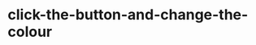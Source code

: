 # click-the-button-and-change-the-colour<!DOCTYPE html>
<html lang="en">
  <head>
    <meta charset="utf-8" />
    <title>JavaScript change background color</title>
    <script>
     
      function changeBackgroundgreen() {
        document.body.style.background = "green";}
	  function changeBackgroundred() {
        document.body.style.background = "red";}
	  function changeBackgroundblue() {
        document.body.style.background = "blue";}
	  function changeBackgroundgray() {
        document.body.style.background = "gray";}
      function changeBackgroundyellow() {
        document.body.style.background = "yellow";}		
	  function myFunc(){
	     document.getElementByI('demo').innerHTML="Hello i am para being inserted by javascript";}
                                                                
    </script>
  </head>
  <body>
    <h1>Click the button to change the background:</h1>
    <button onclick="changeBackgroundgreen();">green</button>
	<button onclick="changeBackgroundred();">red</button>
	<button onclick="changeBackgroundblue();">blue</button>
	<button onclick="changeBackgroundgray();">gray</button>
	<button onclick="changeBackgroundyellow();">yellow</button>
	<p id="demo">Hey I am para from html</p>


<button type="button"onclick ="document.getElementById('Date').innerHTML=Date()">show current Date</button>

  </body>
</html>

